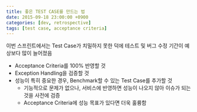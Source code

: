 ```yaml
---
title: 좋은 TEST CASE를 만드는 법
date: 2015-09-18 23:00:00 +0900
categories: [dev, retrospective]
tags: [test case, acceptance criteria]
---
```

이번 스프린트에서는 Test Case가 치밀하지 못한 덕에 테스트 및 버그 수정 기간이 예상보다 많이 늘어졌음

* Acceptance Criteria를 100% 반영할 것
* Exception Handling을 검증할 것
* 성능이 특히 중요한 경우, Benchmark할 수 있는 Test Case를 추가할 것
  * 기능적으로 문제가 없으나, 서비스에 반영하면 성능이 나오지 않아 이슈가 되는 것을 사전에 검증
  * Acceptance Criteria에 성능 목표가 있다면 더욱 훌륭함
